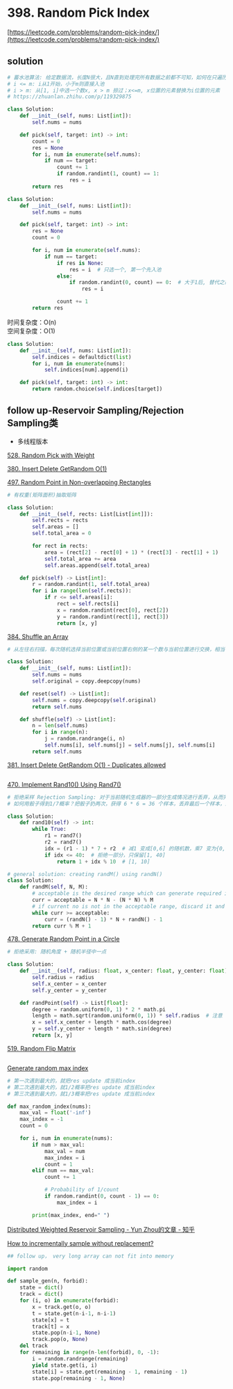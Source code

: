 # 398. Random Pick Index
[https://leetcode.com/problems/random-pick-index/](https://leetcode.com/problems/random-pick-index/)


## solution

```python
# 蓄水池算法: 给定数据流，长度N很大，且N直到处理完所有数据之前都不可知，如何在只遍历一遍数据（O(N)）的情况下，随机选取出m个不重复的数据
# i <= m: i从1开始，小于m则直接入池
# i > m: 从[1, i]中选一个数x, x > m 掠过；x<=m, x位置的元素替换为i位置的元素
# https://zhuanlan.zhihu.com/p/119329875

class Solution:
    def __init__(self, nums: List[int]):
        self.nums = nums

    def pick(self, target: int) -> int:
        count = 0
        res = None
        for i, num in enumerate(self.nums):
            if num == target:
                count += 1
                if random.randint(1, count) == 1:
                    res = i
        return res
```

```python
class Solution:
    def __init__(self, nums: List[int]):
        self.nums = nums

    def pick(self, target: int) -> int:
        res = None
        count = 0

        for i, num in enumerate(self.nums):
            if num == target:
                if res is None:
                    res = i  # 只选一个, 第一个先入池
                else:
                    if random.randint(0, count) == 0:  # 大于1后, 替代之前的概率 1/(cnt-1) 取决于count是否加上了自身
                        res = i

                count += 1
        return res
```
时间复杂度：O(n) <br>
空间复杂度：O(1)


```python
class Solution:
    def __init__(self, nums: List[int]):
        self.indices = defaultdict(list)
        for i, num in enumerate(nums):
            self.indices[num].append(i)

    def pick(self, target: int) -> int:
        return random.choice(self.indices[target])
```


## follow up-Reservoir Sampling/Rejection Sampling类

- 多线程版本

[528. Random Pick with Weight](../00_binary_search/528.%20Random%20Pick%20with%20Weight.md)

[380. Insert Delete GetRandom O(1)](../03_hash/380.%20Insert%20Delete%20GetRandom%20O(1).md)

[497. Random Point in Non-overlapping Rectangles](https://leetcode.com/problems/random-point-in-non-overlapping-rectangles/description/)
```python
# 有权重(矩阵面积)抽取矩阵

class Solution:
    def __init__(self, rects: List[List[int]]):
        self.rects = rects
        self.areas = []
        self.total_area = 0

        for rect in rects:
            area = (rect[2] - rect[0] + 1) * (rect[3] - rect[1] + 1)
            self.total_area += area
            self.areas.append(self.total_area)

    def pick(self) -> List[int]:
        r = random.randint(1, self.total_area)
        for i in range(len(self.rects)):
            if r <= self.areas[i]:
                rect = self.rects[i]
                x = random.randint(rect[0], rect[2])
                y = random.randint(rect[1], rect[3])
                return [x, y]
```

[384. Shuffle an Array](https://leetcode.com/problems/shuffle-an-array/)
```python
# 从左往右扫描，每次随机选择当前位置或当前位置右侧的某一个数与当前位置进行交换，相当于随机抽取一个

class Solution:
    def __init__(self, nums: List[int]):
        self.nums = nums
        self.original = copy.deepcopy(nums)

    def reset(self) -> List[int]:
        self.nums = copy.deepcopy(self.original)
        return self.nums

    def shuffle(self) -> List[int]:
        n = len(self.nums)
        for i in range(n):
            j = random.randrange(i, n)
            self.nums[i], self.nums[j] = self.nums[j], self.nums[i]
        return self.nums
```

[381. Insert Delete GetRandom O(1) - Duplicates allowed](https://leetcode.com/problems/insert-delete-getrandom-o1-duplicates-allowed/description/)
```python

```

[470. Implement Rand10() Using Rand7()](https://leetcode.com/problems/implement-rand10-using-rand7/description/)
```python
# 拒绝采样 Rejection Sampling: 对于当前随机生成器的一部分生成情况进行丢弃，从而完成实现利用给定的随机生成器得到我们需要的概率分布
# 如何用骰子得到1/7概率？把骰子扔两次，获得 6 * 6 = 36 个样本，丢弃最后一个样本，剩下的 35 个样本平分成 7 份，对应的概率值便为 1/7 

class Solution:
    def rand10(self) -> int:
        while True:
            r1 = rand7()
            r2 = rand7()
            idx = (r1 - 1) * 7 + r2  # 减1 变成[0,6] 的随机数，乘7 变为{0,7,14,21,28,35,42} 中的随机数，加col 变为[1,49]的随机数
            if idx <= 40:  # 拒绝一部分，只保留[1, 40]
                return 1 + idx % 10  # [1, 10]
```

```python
# general solution: creating randM() using randN()
class Solution:
    def randM(self, N, M):
        # acceptable is the desired range which can generate required integer directly
        curr = acceptable = N * N - (N * N) % M 
        # if current no is not in the acceptable range, discard it and repeat the process again
        while curr >= acceptable:
            curr = (randN() - 1) * N + randN() - 1
        return curr % M + 1
```

[478. Generate Random Point in a Circle](https://leetcode.com/problems/generate-random-point-in-a-circle/description/)
```python
# 拒绝采用: 随机角度 + 随机半径中一点

class Solution:
    def __init__(self, radius: float, x_center: float, y_center: float):
        self.radius = radius
        self.x_center = x_center
        self.y_center = y_center

    def randPoint(self) -> List[float]:
        degree = random.uniform(0, 1) * 2 * math.pi
        length = math.sqrt(random.uniform(0, 1)) * self.radius  # 注意 sqrt, pi * r^2
        x = self.x_center + length * math.cos(degree)
        y = self.y_center + length * math.sin(degree)
        return [x, y]
```

[519. Random Flip Matrix](https://leetcode.com/problems/random-flip-matrix/description/)
```python

```


[Generate random max index]()
```python
# 第一次遇到最大的，就把res update 成当前index
# 第二次遇到最大的，就1/2概率把res update 成当前index
# 第三次遇到最大的，就1/3概率把res update 成当前index

def max_random_index(nums):
    max_val = float('-inf')
    max_index = -1
    count = 0

    for i, num in enumerate(nums):
        if num > max_val:
            max_val = num
            max_index = i
            count = 1
        elif num == max_val:
            count += 1

            # Probability of 1/count
            if random.randint(0, count - 1) == 0:
                max_index = i

        print(max_index, end=" ")
```


[Distributed Weighted Reservoir Sampling - Yun Zhou的文章 - 知乎](https://zhuanlan.zhihu.com/p/139935966)



[How to incrementally sample without replacement?](https://stackoverflow.com/questions/18921302/how-to-incrementally-sample-without-replacement)
```python
## follow up， very long array can not fit into memory

import random

def sample_gen(n, forbid):
    state = dict()
    track = dict()
    for (i, o) in enumerate(forbid):
        x = track.get(o, o)
        t = state.get(n-i-1, n-i-1)
        state[x] = t
        track[t] = x
        state.pop(n-i-1, None)
        track.pop(o, None)
    del track
    for remaining in range(n-len(forbid), 0, -1):
        i = random.randrange(remaining)
        yield state.get(i, i)
        state[i] = state.get(remaining - 1, remaining - 1)
        state.pop(remaining - 1, None)
```
